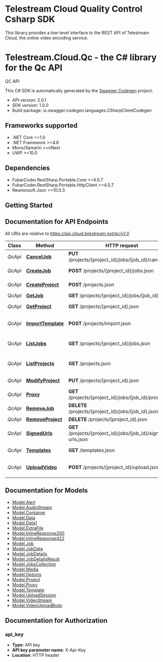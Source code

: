 # Telestream Cloud Quality Control Csharp SDK

This library provides a low-level interface to the REST API of Telestream Cloud, the online video encoding service.

# Telestream.Cloud.Qc - the C# library for the Qc API

QC API

This C# SDK is automatically generated by the [Swagger Codegen](https://github.com/swagger-api/swagger-codegen) project:

- API version: 2.0.1
- SDK version: 1.0.0
- Build package: io.swagger.codegen.languages.CSharpClientCodegen

<a name="frameworks-supported"></a>
## Frameworks supported
- .NET Core >=1.0
- .NET Framework >=4.6
- Mono/Xamarin >=vNext
- UWP >=10.0

<a name="dependencies"></a>
## Dependencies
- FubarCoder.RestSharp.Portable.Core >=4.0.7
- FubarCoder.RestSharp.Portable.HttpClient >=4.0.7
- Newtonsoft.Json >=10.0.3

<a name="installation"></a>
## Getting Started

## Documentation for API Endpoints

All URIs are relative to *https://api.cloud.telestream.net/qc/v1.0*

Class | Method | HTTP request | Description
------------ | ------------- | ------------- | -------------
*QcApi* | [**CancelJob**](docs/QcApi.md#canceljob) | **PUT** /projects/{project_id}/jobs/{job_id}/cancel.json | 
*QcApi* | [**CreateJob**](docs/QcApi.md#createjob) | **POST** /projects/{project_id}/jobs.json | Create a new job
*QcApi* | [**CreateProject**](docs/QcApi.md#createproject) | **POST** /projects.json | Create a new project
*QcApi* | [**GetJob**](docs/QcApi.md#getjob) | **GET** /projects/{project_id}/jobs/{job_id}.json | Get QC job
*QcApi* | [**GetProject**](docs/QcApi.md#getproject) | **GET** /projects/{project_id}.json | Get project by Id
*QcApi* | [**ImportTemplate**](docs/QcApi.md#importtemplate) | **POST** /projects/import.json | Import Vidchecker template
*QcApi* | [**ListJobs**](docs/QcApi.md#listjobs) | **GET** /projects/{project_id}/jobs.json | Get jobs form projects
*QcApi* | [**ListProjects**](docs/QcApi.md#listprojects) | **GET** /projects.json | List all projects for an account
*QcApi* | [**ModifyProject**](docs/QcApi.md#modifyproject) | **PUT** /projects/{project_id}.json | Modify project
*QcApi* | [**Proxy**](docs/QcApi.md#proxy) | **GET** /projects/{project_id}/jobs/{job_id}/proxy.json | 
*QcApi* | [**RemoveJob**](docs/QcApi.md#removejob) | **DELETE** /projects/{project_id}/jobs/{job_id}.json | 
*QcApi* | [**RemoveProject**](docs/QcApi.md#removeproject) | **DELETE** /projects/{project_id}.json | 
*QcApi* | [**SignedUrls**](docs/QcApi.md#signedurls) | **GET** /projects/{project_id}/jobs/{job_id}/signed-urls.json | 
*QcApi* | [**Templates**](docs/QcApi.md#templates) | **GET** /templates.json | List all templates
*QcApi* | [**UploadVideo**](docs/QcApi.md#uploadvideo) | **POST** /projects/{project_id}/upload.json | Creates an upload session


<a name="documentation-for-models"></a>
## Documentation for Models

 - [Model.Alert](docs/Alert.md)
 - [Model.AudioStream](docs/AudioStream.md)
 - [Model.Container](docs/Container.md)
 - [Model.Data](docs/Data.md)
 - [Model.Data1](docs/Data1.md)
 - [Model.ExtraFile](docs/ExtraFile.md)
 - [Model.InlineResponse200](docs/InlineResponse200.md)
 - [Model.InlineResponse422](docs/InlineResponse422.md)
 - [Model.Job](docs/Job.md)
 - [Model.JobData](docs/JobData.md)
 - [Model.JobDetails](docs/JobDetails.md)
 - [Model.JobDetailsResult](docs/JobDetailsResult.md)
 - [Model.JobsCollection](docs/JobsCollection.md)
 - [Model.Media](docs/Media.md)
 - [Model.Options](docs/Options.md)
 - [Model.Project](docs/Project.md)
 - [Model.Proxy](docs/Proxy.md)
 - [Model.Template](docs/Template.md)
 - [Model.UploadSession](docs/UploadSession.md)
 - [Model.VideoStream](docs/VideoStream.md)
 - [Model.VideoUploadBody](docs/VideoUploadBody.md)


<a name="documentation-for-authorization"></a>
## Documentation for Authorization

<a name="api_key"></a>
### api_key

- **Type**: API key
- **API key parameter name**: X-Api-Key
- **Location**: HTTP header

